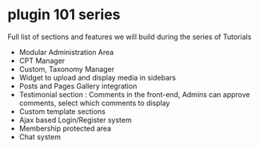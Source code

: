 # plugin 101 series

Full list of sections and features we will build during the series of Tutorials

* Modular Administration Area
* CPT Manager
* Custom, Taxonomy Manager
* Widget to upload and display media in sidebars
* Posts and Pages Gallery integration
* Testimonial section : Comments in the front-end, Admins can approve comments, select which comments to display
* Custom template sections
* Ajax based Login/Register system
* Membership protected area 
* Chat system
